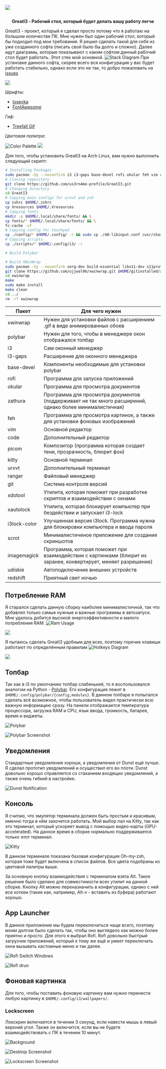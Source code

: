 
![](assets/Header.png)

<div align="center">
  <img src="https://img.shields.io/badge/Great%20i3-Building-blue" alt="">
</div>

<p align="center"><strong>GreatI3 - Рабочий стол, который будет делать вашу работу легче</strong></p>

GreatI3 - проект, который я сделал просто потому что я работаю на большом количестве ПК. Мне нужен был один рабочий стол, который бы подходил под мои требования.
Я решил сделать такой для себя из уже созданного софта (писать свой было бы долго и сложно). Далее идут диаграмы, которые показывают с каким софтом данный рабочий стол будет работать. Этот стек мой основной.
![Stack Diagram](./assets/GreatI3.png)
При установке данного софта, скорее всего вся конфигурация у вас будет работать стабильно, однако если это не так, то добро пожаловать на [issues](https://github.com/us3rn4m3-profile/GreatI3/issues)

![](assets/About.png)

*Шрифты*:
* [Iosevka](https://github.com/be5invis/Iosevka)
* [FontAwesome](https://fontawesome.com/)

*Гиф*: 
* [Treefall Gif](https://github.com/loki7990/Tranquility/blob/master/.config/bspwm/treefall.gif)

*Цветовая палитра*:


![Color Palette](assets/GreatI3_Colorscheme.png)
![](assets/Installing.png)

Для того, чтобы установить GreatI3 на Arch Linux, вам нужно выполнить следующий скрипт:
```bash
# Installing Packages
sudo pacman -Sy --noconfirm i3 i3-gaps base-devel rofi okular feh vim code picom kitty ranger git xdotool xautolock i3lock-color scrot imagemagick rxvt-unicode urxvt-perls udiskie redshift
# Cloning repository
git clone https://github.com/us3rn4me-profile/GreatI3.git
# Changing directory
cd GreatI3
# Copying main configs for urxvt and zsh
cp zshrc $HOME/.zshrc
cp Xresources $HOME/.Xresources
# Copying fonts
mkdir -p $HOME/.local/share/fonts/ && \
cp fonts/* $HOME/.local/share/fonts/ && \
fc-cache -vf
# Copying config for touchpad
cp ./config/* $HOME/.config/ -r && sudo cp ./40-libinput.conf /usr/share/X11/xorg.conf.d/40-libinput.conf
# Copying scripts
cp ./scripts/* $HOME/.config/i3/ -r

# Build Polybar

# Build XWinWrap
sudo pacman -Sy --noconfirm xorg-dev build-essential libx11-dev x11proto-xext-dev libxrender-dev libxext-dev gifsicle
git clone https://github.com/ujjwal96/xwinwrap.git $HOME/gitinstalled/xwinwrap
cd xwinwrap
make
sudo make install
make clean
cd ../
rm -rf xwinwrap
```
| Пакет | Для чего нужен |
---------|-----------------
| xwinwrap | Нужен для установки файлов с расширением .gif в виде анимированных обоев |
| polybar | Нужен для того, чтобы в менеджере окон отображался топбар |
| i3 | Сам оконный менеджер |
| i3-gaps | Расширение для оконного менеджера |
| base-devel | Компоненты необходимые для установки polybar |
| rofi | Программа для запуска приложений |
| okular | Программа для просмотра документов |
| zathura | Программа для просмотра документов (поддерживает не так много расширений, однако более минималистичная) |
| feh | Программа для просмотра картинок, а также для установки фоновых изображений |
| vim | Основной редактор |
| code | Дополнительный редактор |
| picom | Композитор (программа которая создает тени, прозрачность, блюрит фон) |
| kitty | Основной терминал |
| urxvt | Дополнительный терминал |
| ranger | Файловый менеджер |
| git | Система контроля версий |
| xdotool | Утилита, которая поможет при разработке скриптов и взаимодействии с окнами |
| xautolock | Утилита, которая блокирует компьютер при бездействии и запускает i3-lock |
| i3lock-color | Улучшенная версия i3lock. Программа нужна для блокировки компьютера и ввода пароля |
| scrot | Минималистиченое приложение для создания скриншотов |
| imagemagick | Программа, которая поможет при взаимодействии с картинками (блюрит их заранее, конвертирует, меняет разрешение) |
| udiskie | Автоподключение внешних устройств |
| redshift | Приятный свет ночью |


## Потребление RAM
Я старался сделать данную сборку наиболее минималистичной, так что добавлял только самые нужные и важные программы в автозапуск. Мне удалось добится высокой энергоэффективности и малого потребления RAM.
![Ram Usage](assets/ram_usage.png)

![](assets/Hotkeys-header.png)

Я пытаюсь сделать GreatI3 удобным для всех, поэтому горячие клавиши работают по определённым правилам
![Hotkeys Diagram](assets/Hotkeys.png)

![](assets/Interface.png)

## Топбар
Так как в i3 по умолчанию топбар слабенький, то я воспользовался аналогом на Python - [Polybar](https://github.com/polybar/polybar). Его конфигурация лежит в `$HOME/.config/polybar/{config,modules}`. В данном топбаре я попытался сделать всё возможное, чтобы пользователь видел практически всю важную информацию сразу. На панели отображается температура процессора, загрузка RAM и CPU, язык ввода, громкость, батарея, время и виджеты.

![Polybar](assets/Polybar.png)

![Polybar Screenshot](assets/Polybar_screen.png)

## Уведомления
Стандартные уведомления хороши, а уведомления от Dunst ещё лучше. Я сделал прототип уведомлений и осуществил его во плоти. Dunst довольно хорошо справляется со стаканием входящих уведомлений, а также очень гибкий в настройке.

![Dunst Notification](assets/Dunst.png)

## Консоль
Я считаю, что эмулятор терминала должен быть простым и красивым, именно тогда в нём захочется работать. Мой выбор пал на Kitty, так как это терминал, который ускоряет вывод с помощью видео-карты (GPU-accelerated). На данное время в сборке нормально поддерживается только этот терминал.

![Kitty](assets/Kitty_screen.png)

В данном терминале показана базовая конфигурация Oh-my-zsh, которая тоже будет включена в список файлов. Все цвета подобраны из цветовой палитры выше.

За основную кнопку взаимодействия с терминалом взята Alt. Такое решение было сделано для совместимости всех утилит на данной сборке. Кнопку Alt можно переназначить в конфигурации, однако с ней все хоткеи (такие как, например, Alt-v - вставить из буфера) работают хорошо.

## App Launcher
В данное приложение мы будем переключаться чаще всего, поэтому моим долгом было сделать так, чтобы оно выглядело как можно более приятно и просто. Для этого я выбрал Rofi. Rofi довольно быстрый загрузчик приложений, который к тому же ещё и умеет переключать окна вызывать кастомные меню и так далее.

![Rofi Switch Windows](assets/rofi.png)

![Rofi drun](assets/rofi_drun.png)

## Фоновая картинка
Для того, чтобы поставить фоновую картинку вам нужно перенести любую картинку в `$HOME/.config/i3/wallpapers/`.

### Lockscreen
Локскрин включается в течении 3 секунд, если навести мышь в левый верхний угол. Также он включится, если вы не будете взаимодействовать с ПК в течении 10 минут.

![Background](assets/Background.png)

![Desktop Screenshot](assets/Desktop.png)

![Lockscreen Screenshot](assets/lockscreen.png)
